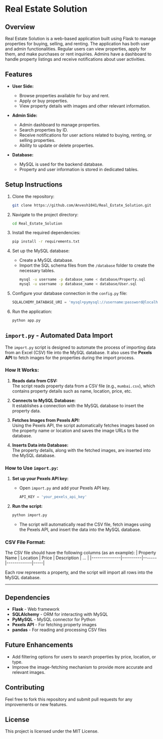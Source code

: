 # Real Estate Solution

## Overview
Real Estate Solution is a web-based application built using Flask to manage properties for buying, selling, and renting. The application has both user and admin functionalities. Regular users can view properties, apply for them, and make purchases or rent inquiries. Admins have a dashboard to handle property listings and receive notifications about user activities.

## Features
- **User Side:**
  - Browse properties available for buy and rent.
  - Apply or buy properties.
  - View property details with images and other relevant information.

- **Admin Side:**
  - Admin dashboard to manage properties.
  - Search properties by ID.
  - Receive notifications for user actions related to buying, renting, or selling properties.
  - Ability to update or delete properties.

- **Database:**
  - MySQL is used for the backend database.
  - Property and user information is stored in dedicated tables.

## Setup Instructions
1. Clone the repository:
   ```bash
   git clone https://github.com/Anvesh1041/Real_Estate_Solution.git
   ```

2. Navigate to the project directory:
   ```bash
   cd Real_Estate_Solution
   ```

3. Install the required dependencies:
   ```bash
   pip install -r requirements.txt
   ```

4. Set up the MySQL database:
   - Create a MySQL database.
   - Import the SQL schema files from the `/database` folder to create the necessary tables.
     ```bash
     mysql -u username -p database_name < database/Property.sql
     mysql -u username -p database_name < database/User.sql
     ```

5. Configure your database connection in the `config.py` file:
   ```python
   SQLALCHEMY_DATABASE_URI = 'mysql+pymysql://username:password@localhost/database_name'
   ```

6. Run the application:
   ```bash
   python app.py
   ```

## `import.py` - Automated Data Import
The `import.py` script is designed to automate the process of importing data from an Excel (CSV) file into the MySQL database. It also uses the **Pexels API** to fetch images for the properties during the import process.

### How It Works:
1. **Reads data from CSV:**  
   The script reads property data from a CSV file (e.g., `mumbai.csv`), which contains property details such as name, location, price, etc.

2. **Connects to MySQL Database:**  
   It establishes a connection with the MySQL database to insert the property data.

3. **Fetches Images from Pexels API:**  
   Using the Pexels API, the script automatically fetches images based on the property name or location and saves the image URLs to the database.

4. **Inserts Data into Database:**  
   The property details, along with the fetched images, are inserted into the MySQL database.

### How to Use `import.py`:
1. **Set up your Pexels API key:**
   - Open `import.py` and add your Pexels API key.
     ```python
     API_KEY = 'your_pexels_api_key'
     ```

2. **Run the script:**
   ```bash
   python import.py
   ```
   - The script will automatically read the CSV file, fetch images using the Pexels API, and insert the data into the MySQL database.

### CSV File Format:
The CSV file should have the following columns (as an example):
| Property Name | Location | Price | Description | ... |
|---------------|----------|-------|-------------|-----|

Each row represents a property, and the script will import all rows into the MySQL database.

---

## Dependencies
- **Flask** - Web framework
- **SQLAlchemy** - ORM for interacting with MySQL
- **PyMySQL** - MySQL connector for Python
- **Pexels API** - For fetching property images
- **pandas** - For reading and processing CSV files

## Future Enhancements
- Add filtering options for users to search properties by price, location, or type.
- Improve the image-fetching mechanism to provide more accurate and relevant images.

## Contributing
Feel free to fork this repository and submit pull requests for any improvements or new features.

## License
This project is licensed under the MIT License.